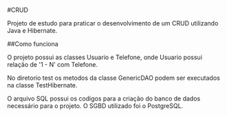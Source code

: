 #CRUD

Projeto de estudo para praticar o desenvolvimento de um CRUD utilizando Java e Hibernate.

##Como funciona

O projeto possui as classes Usuario e Telefone, onde Usuario possui relação de '1 - N' com Telefone.

No diretorio test os metodos da classe GenericDAO podem ser executados na classe TestHibernate.

O arquivo SQL possui os codigos para a criação do banco de dados necessário para o projeto. O SGBD utilizado foi o PostgreSQL.